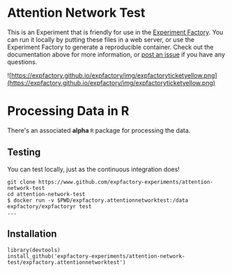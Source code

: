 # Attention Network Test

This is an Experiment that is friendly for use in the [Experiment Factory](https://expfactory.github.io/expfactory). You can run it locally by putting these files in a web server, or use the Experiment Factory to generate a reproducible container. Check out the documentation above for more information, or [post an issue](https://www.github.com/expfactory/expfactory/issues) if you have any questions.

![https://expfactory.github.io/expfactory/img/expfactoryticketyellow.png](https://expfactory.github.io/expfactory/img/expfactoryticketyellow.png)

# Processing Data in R

There's an associated **alpha** `R` package for processing the data.

## Testing
You can test locally, just as the continuous integration does!

```
git clone https://www.github.com/expfactory-experiments/attention-network-test
cd attention-network-test
$ docker run -v $PWD/expfactory.attentionnetworktest:/data expfactory/expfactoryr test
...
```

## Installation

```
library(devtools)
install_github('expfactory-experiments/attention-network-test/expfactory.attentionnetworktest')
```


